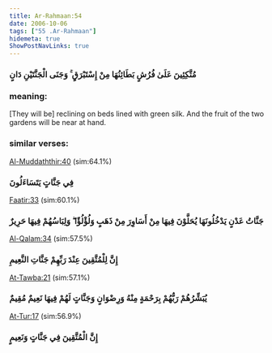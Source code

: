 ```yaml
---
title: Ar-Rahmaan:54
date: 2006-10-06
tags: ["55 .Ar-Rahmaan"]
hidemeta: true 
ShowPostNavLinks: true 
---
```

### مُتَّكِئِينَ عَلَىٰ فُرُشٍ بَطَائِنُهَا مِنْ إِسْتَبْرَقٍ ۚ وَجَنَى الْجَنَّتَيْنِ دَانٍ
### meaning: 
[They will be] reclining on beds lined with green silk. And the fruit of the two gardens will be near at hand.
### similar verses: 

[Al-Muddaththir:40](/74/40) (sim:64.1%)

### فِي جَنَّاتٍ يَتَسَاءَلُونَ

[Faatir:33](/35/33) (sim:60.1%)

### جَنَّاتُ عَدْنٍ يَدْخُلُونَهَا يُحَلَّوْنَ فِيهَا مِنْ أَسَاوِرَ مِنْ ذَهَبٍ وَلُؤْلُؤًا ۖ وَلِبَاسُهُمْ فِيهَا حَرِيرٌ

[Al-Qalam:34](/68/34) (sim:57.5%)

### إِنَّ لِلْمُتَّقِينَ عِنْدَ رَبِّهِمْ جَنَّاتِ النَّعِيمِ

[At-Tawba:21](/9/21) (sim:57.1%)

### يُبَشِّرُهُمْ رَبُّهُمْ بِرَحْمَةٍ مِنْهُ وَرِضْوَانٍ وَجَنَّاتٍ لَهُمْ فِيهَا نَعِيمٌ مُقِيمٌ

[At-Tur:17](/52/17) (sim:56.9%)

### إِنَّ الْمُتَّقِينَ فِي جَنَّاتٍ وَنَعِيمٍ
